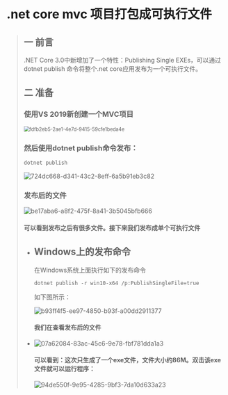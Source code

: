 # .net core mvc 项目打包成可执行文件

> ##  一 前言
>
> .NET Core 3.0中新增加了一个特性：Publishing Single EXEs，可以通过dotnet publish 命令将整个.net core应用发布为一个可执行文件。
>
> ## 二 准备
>
> ### 使用VS 2019新创建一个MVC项目
>
> 
>
> <img src="C:\Users\89270\Documents\Personal\MarkdownFile\resources\img\fdfb2eb5-2ae1-4e7d-9415-59cfe1beda4e.png" alt="fdfb2eb5-2ae1-4e7d-9415-59cfe1beda4e" style="zoom: 80%;" />
>
> ### 然后使用dotnet publish命令发布：
>
> ```c#
> dotnet publish
> ```
>
> ![724dc668-d341-43c2-8eff-6a5b91eb3c82](C:\Users\89270\Documents\Personal\MarkdownFile\resources\img\724dc668-d341-43c2-8eff-6a5b91eb3c82.png)
>
> ### 发布后的文件
>
> ![be17aba6-a8f2-475f-8a41-3b5045bfb666](C:\Users\89270\Documents\Personal\MarkdownFile\resources\img\be17aba6-a8f2-475f-8a41-3b5045bfb666.png)
>
> #### 可以看到发布之后有很多文件。接下来我们发布成单个可执行文件
>
> * ##  Windows上的发布命令 
>
>   在Windows系统上面执行如下的发布命令
>
>   ```
>   dotnet publish -r win10-x64 /p:PublishSingleFile=true
>   ```
>
>   如下图所示：
>
>   ![b93ff4f5-ee97-4850-b93f-a00dd2911377](C:\Users\89270\Documents\Personal\MarkdownFile\resources\img\b93ff4f5-ee97-4850-b93f-a00dd2911377.png)
>
>   #### 我们在查看发布后的文件
>
>   
>
> * ![07a62084-83ac-45c6-9e78-fbf781dda1a3](C:\Users\89270\Documents\Personal\MarkdownFile\resources\img\07a62084-83ac-45c6-9e78-fbf781dda1a3.png)
>
>   #### 可以看到：这次只生成了一个exe文件，文件大小约86M。双击该exe文件就可以运行程序：
>
>   ![94de550f-9e95-4285-9bf3-7da10d633a23](C:\Users\89270\Documents\Personal\MarkdownFile\resources\img\94de550f-9e95-4285-9bf3-7da10d633a23.png)
>
>   